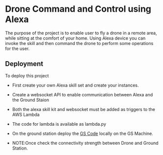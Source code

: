 
# Drone Command and Control using Alexa

The purpose of the project is to enable user to fly a drone in a remote area, while sitting at the comfort of your home.
Using Alexa device you can invoke the skill and then command the drone to perform some operations for the user.

## Deployment

To deploy this project

* First create your own Alexa skill set and create your instances.

* Create a websocket API to enable communication between Alexa and the Ground Staion

* Both the alexa skill kit and websocket must be added as triggers to the AWS Lambda

* The code for lambda is available as lambda.py

* On the ground station deploy the [GS Code](GroundStation/html/index.html) locally on the GS Machine.
  
* NOTE:Once check the connectivity strength between Drone and Ground Station. 

